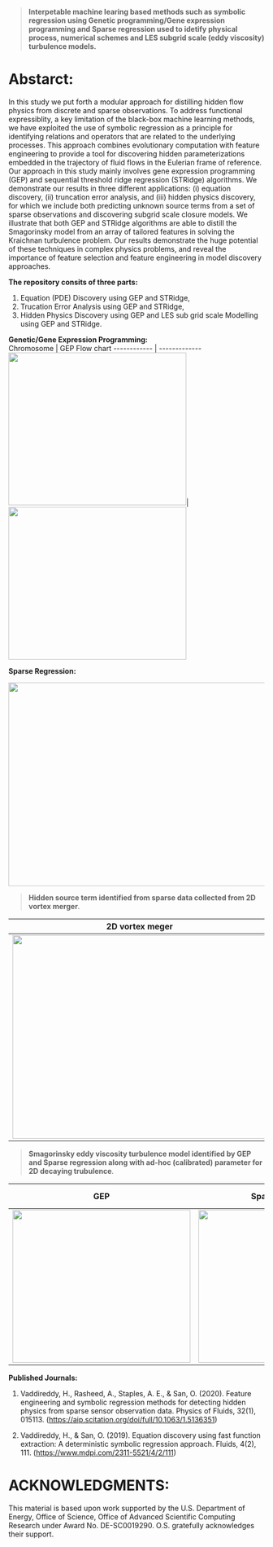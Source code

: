 >**Interpetable machine learing based methods such as symbolic regression using Genetic programming/Gene expression programming and Sparse regression used to idetify physical process, numerical schemes and LES subgrid scale (eddy viscosity) turbulence models.**

# Abstarct:
In this study we put forth a modular approach for distilling hidden flow physics from discrete and sparse observations. To address functional expressiblity, a key limitation of the black-box machine learning methods, we have exploited the use of symbolic regression as a principle for identifying relations and operators that are related to the underlying processes. This approach combines evolutionary computation with feature engineering to provide a tool for discovering hidden parameterizations embedded in the trajectory of fluid flows in the Eulerian frame of reference. Our approach in this study mainly involves gene expression programming (GEP) and sequential threshold ridge regression (STRidge) algorithms. We demonstrate our results in three different applications: (i) equation discovery, (ii) truncation error analysis, and (iii) hidden physics discovery, for which we include both predicting unknown source terms from a set of sparse observations and discovering subgrid scale closure models. We illustrate that both GEP and STRidge algorithms are able to distill the Smagorinsky model from an array of tailored features in solving the Kraichnan turbulence problem. Our results demonstrate the huge potential of these techniques in complex physics problems, and reveal the importance of feature selection and feature engineering in model discovery approaches.

**The repository consits of three parts:**
1) Equation (PDE) Discovery using GEP and STRidge,
2) Trucation Error Analysis using GEP and STRidge,
3) Hidden Physics Discovery using GEP and LES sub grid scale Modelling using GEP and STRidge. 

**Genetic/Gene Expression Programming:**                                                                                
Chromosome |  GEP Flow chart
------------ | -------------
<img src="https://github.com/sayin/Data_Driven_Symbolic_Regression/blob/master/part4_results/figure1.png" width="350" height="300">| <img src="https://github.com/sayin/Data_Driven_Symbolic_Regression/blob/master/part4_results/figure2.png" width="350" height="300">

**Sparse Regression:**              

<img src="https://github.com/sayin/Data_Driven_Symbolic_Regression/blob/master/part4_results/figure3.png" width="600" height="400" >

>**Hidden source term identified from sparse data collected from 2D vortex merger**.

 2D vortex meger | GEP 
------------ |------------ 
<img src="https://github.com/sayin/Data_Driven_Symbolic_Regression/blob/master/part4_results/figure33.png" width="500" height="400">| <img src="https://github.com/sayin/Data_Driven_Symbolic_Regression/blob/master/part4_results/figure34.png" width="350" height="300">

>**Smagorinsky eddy viscosity turbulence model  identified by GEP and Sparse regression along with ad-hoc (calibrated) parameter for 2D decaying trubulence**.

 GEP | Sparse regression | 2D decaying trubulence with identified SGS model
------------ |------------ | -------------
<img src="https://github.com/sayin/Data_Driven_Symbolic_Regression/blob/master/part4_results/figure35.png" width="350" height="300">|<img src="https://github.com/sayin/Data_Driven_Symbolic_Regression/blob/master/part4_results/figure36.png" width="350" height="300">| <img src="https://github.com/sayin/Data_Driven_Symbolic_Regression/blob/master/part4_results/figure37.png" width="350" height="300">



**Published Journals:**
1) Vaddireddy, H., Rasheed, A., Staples, A. E., & San, O. (2020). Feature engineering and symbolic regression methods for detecting hidden physics from sparse sensor observation data. Physics of Fluids, 32(1), 015113. (https://aip.scitation.org/doi/full/10.1063/1.5136351)

2) Vaddireddy, H., & San, O. (2019). Equation discovery using fast function extraction: A deterministic symbolic regression approach. Fluids, 4(2), 111. (https://www.mdpi.com/2311-5521/4/2/111)

# ACKNOWLEDGMENTS:
This material is based upon work supported by the U.S. Department of Energy, Office of Science, Office of Advanced Scientific
Computing Research under Award No. DE-SC0019290. O.S. gratefully acknowledges their support.
